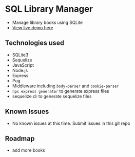 # SQL Library Manager

* Manage library books using SQLite
* [View live demo here](https://sqlite3-express-library-book.herokuapp.com/books)


## Technologies used

* SQLite3
* Sequelize
* JavaScript
* Node.js
* Express
* Pug
* Middleware including ```body-parser``` and ```cookie-parser```
* ```npx express generator``` to generate express files
* sequelize cli to generate sequelize files

## Known Issues
* No known issues at this time. Submit issues in this git repo

## Roadmap
* add more books